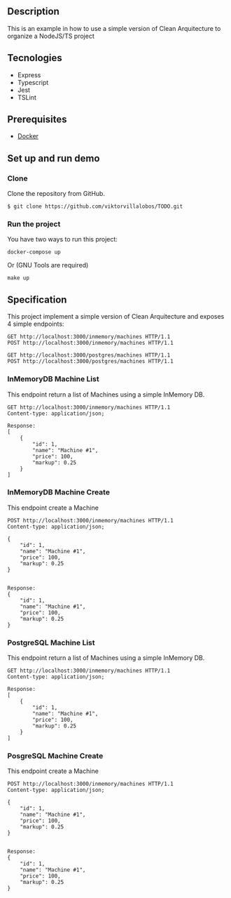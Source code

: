## Description

This is an example in how to use a simple version of Clean Arquitecture to organize a NodeJS/TS project

## Tecnologies

* Express
* Typescript
* Jest
* TSLint

## Prerequisites

- [Docker](https://docker.com)

## Set up and run demo

### Clone

Clone the repository from GitHub.

```
$ git clone https://github.com/viktorvillalobos/TODO.git
```

### Run the project

You have two ways to run this project:

```
docker-compose up
```

Or (GNU Tools are required)

```
make up
```


## Specification

This project implement a simple version of Clean Arquitecture and exposes 4 simple endpoints:

```
GET http://localhost:3000/inmemory/machines HTTP/1.1
POST http://localhost:3000/inmemory/machines HTTP/1.1

GET http://localhost:3000/postgres/machines HTTP/1.1
POST http://localhost:3000/postgres/machines HTTP/1.1
```

### InMemoryDB Machine List
This endpoint return a list of Machines using a simple InMemory DB.

```http
GET http://localhost:3000/inmemory/machines HTTP/1.1
Content-type: application/json;

Response:
[
    {
        "id": 1,
        "name": "Machine #1",
        "price": 100,
        "markup": 0.25
    }
]
```


### InMemoryDB Machine Create
This endpoint create a Machine

```http
POST http://localhost:3000/inmemory/machines HTTP/1.1
Content-type: application/json;

{
    "id": 1,
    "name": "Machine #1",
    "price": 100,
    "markup": 0.25
}


Response:
{
    "id": 1,
    "name": "Machine #1",
    "price": 100,
    "markup": 0.25
}
```

### PostgreSQL Machine List
This endpoint return a list of Machines using a simple InMemory DB.

```http
GET http://localhost:3000/inmemory/machines HTTP/1.1
Content-type: application/json;

Response:
[
    {
        "id": 1,
        "name": "Machine #1",
        "price": 100,
        "markup": 0.25
    }
]
```


### PosgreSQL Machine Create
This endpoint create a Machine

```http
POST http://localhost:3000/inmemory/machines HTTP/1.1
Content-type: application/json;

{
    "id": 1,
    "name": "Machine #1",
    "price": 100,
    "markup": 0.25
}


Response:
{
    "id": 1,
    "name": "Machine #1",
    "price": 100,
    "markup": 0.25
}
```